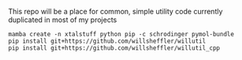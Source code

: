 This repo will be a place for common, simple utility code currently duplicated in most of my projects

```
mamba create -n xtalstuff python pip -c schrodinger pymol-bundle
pip install git+https://github.com/willsheffler/willutil
pip install git+https://github.com/willsheffler/willutil_cpp

```

